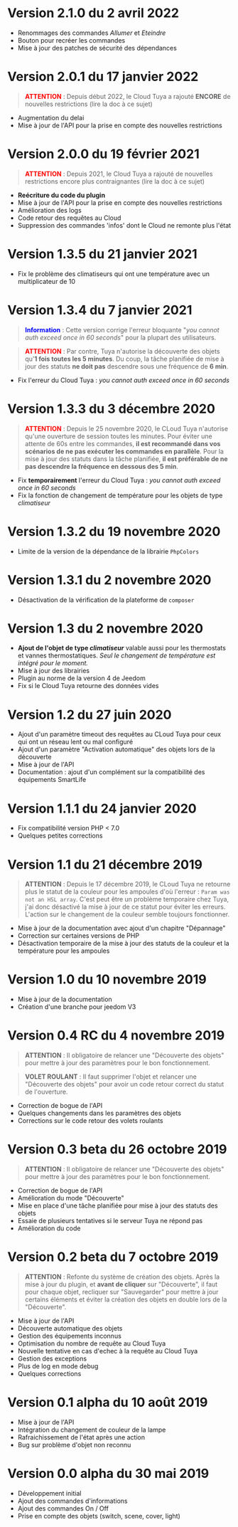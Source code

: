 # Version 2.1.0 du 2 avril 2022

- Renommages des commandes *Allumer* et *Eteindre*
- Bouton pour recréer les commandes
- Mise à jour des patches de sécurité des dépendances


# Version 2.0.1 du 17 janvier 2022

> <span style="color:red">**ATTENTION**</span> : Depuis début 2022, le Cloud Tuya a rajouté **ENCORE** de nouvelles restrictions (lire la doc à ce sujet)

- Augmentation du delai
- Mise à jour de l'API pour la prise en compte des nouvelles restrictions


# Version 2.0.0 du 19 février 2021

> <span style="color:red">**ATTENTION**</span> : Depuis 2021, le Cloud Tuya a rajouté de nouvelles restrictions encore plus contraignantes (lire la doc à ce sujet)

- **Reécriture du code du plugin**
- Mise à jour de l'API pour la prise en compte des nouvelles restrictions
- Amélioration des logs
- Code retour des requêtes au Cloud
- Suppression des commandes 'infos' dont le Cloud ne remonte plus l'état


# Version 1.3.5 du 21 janvier 2021

- Fix le problème des climatiseurs qui ont une température avec un multiplicateur de 10


# Version 1.3.4 du 7 janvier 2021

> <span style="color:blue">**Information**</span> : Cette version corrige l'erreur bloquante "*you cannot auth exceed once in 60 seconds*" pour la plupart des utilisateurs.

> <span style="color:red">**ATTENTION**</span> : Par contre, Tuya n'autorise la découverte des objets qu'**1 fois toutes les 5 minutes**. Du coup, la tâche planifiée de mise à jour des statuts **ne doit pas** descendre sous une fréquence de **6 min**.

- Fix l'erreur du Cloud Tuya : *you cannot auth exceed once in 60 seconds*


# Version 1.3.3 du 3 décembre 2020

> <span style="color:red">**ATTENTION**</span> : Depuis le 25 novembre 2020, le CLoud Tuya n'autorise qu'une ouverture de session toutes les minutes. Pour éviter une attente de 60s entre les commandes, **il est recommandé dans vos scénarios de ne pas exécuter les commandes en parallèle**. Pour la mise à jour des statuts dans la tâche planifiée, **il est préférable de ne pas descendre la fréquence en dessous des 5 min**.

- Fix **temporairement** l'erreur du Cloud Tuya : *you cannot auth exceed once in 60 seconds*
- Fix la fonction de changement de température pour les objets de type *climatiseur*


# Version 1.3.2 du 19 novembre 2020

- Limite de la version de la dépendance de la librairie `PhpColors`


# Version 1.3.1 du 2 novembre 2020

- Désactivation de la vérification de la plateforme de `composer`


# Version 1.3 du 2 novembre 2020

- **Ajout de l'objet de type *climatiseur*** valable aussi pour les thermostats et vannes thermostatiques. *Seul le changement de température est intégré pour le moment.*
- Mise à jour des librairies
- Plugin au norme de la version 4 de Jeedom
- Fix si le Cloud Tuya retourne des données vides


# Version 1.2 du 27 juin 2020

- Ajout d'un paramètre timeout des requêtes au CLoud Tuya pour ceux qui ont un réseau lent ou mal configuré
- Ajout d'un paramètre "Activation automatique" des objets lors de la découverte
- Mise à jour de l'API
- Documentation : ajout d'un complément sur la compatibilité des équipements SmartLife


# Version 1.1.1 du 24 janvier 2020

- Fix compatibilité version PHP < 7.0
- Quelques petites corrections


# Version 1.1 du 21 décembre 2019

> **ATTENTION** : Depuis le 17 décembre 2019, le CLoud Tuya ne retourne plus le statut de la couleur pour les ampoules d'où l'erreur : `Param was not an HSL array`. C'est peut être un problème temporaire chez Tuya, j'ai donc désactivé la mise à jour de ce statut pour éviter les erreurs. L'action sur le changement de la couleur semble toujours fonctionner.

- Mise à jour de la documentation avec ajout d'un chapitre "Dépannage"
- Correction sur certaines versions de PHP
- Désactivation temporaire de la mise à jour des statuts de la couleur et la température pour les ampoules


# Version 1.0 du 10 novembre 2019

- Mise à jour de la documentation
- Création d'une branche pour jeedom V3


# Version 0.4 RC du 4 novembre 2019

> **ATTENTION** : Il obligatoire de relancer une "Découverte des objets" pour mettre à jour des paramètres pour le bon fonctionnement.

> **VOLET ROULANT** : Il faut supprimer l'objet et relancer une "Découverte des objets" pour avoir un code retour correct du statut de l'ouverture.

- Correction de bogue de l'API
- Quelques changements dans les paramètres des objets
- Corrections sur le code retour des volets roulants


# Version 0.3 beta du 26 octobre 2019

> **ATTENTION** : Il obligatoire de relancer une "Découverte des objets" pour mettre à jour des paramètres pour le bon fonctionnement.

- Correction de bogue de l'API
- Amélioration du mode "Découverte"
- Mise en place d'une tâche planifiée pour mise à jour des statuts des objets
- Essaie de plusieurs tentatives si le serveur Tuya ne répond pas
- Amélioration du code


# Version 0.2 beta du 7 octobre 2019

> **ATTENTION** : Refonte du système de création des objets. Après la mise à jour du plugin, et **avant de cliquer** sur "Découverte", il faut pour chaque objet, recliquer sur "Sauvegarder" pour mettre à jour certains éléments et éviter la création des objets en double lors de la "Découverte".

- Mise à jour de l'API
- Découverte automatique des objets
- Gestion des équipements inconnus
- Optimisation du nombre de requête au Cloud Tuya
- Nouvelle tentative en cas d'echec à la requête au Cloud Tuya
- Gestion des exceptions
- Plus de log en mode debug
- Quelques corrections


# Version 0.1 alpha du 10 août 2019

- Mise à jour de l'API
- Intégration du changement de couleur de la lampe
- Rafraichissement de l'état après une action
- Bug sur problème d'objet non reconnu


# Version 0.0 alpha du 30 mai 2019

- Développement initial
- Ajout des commandes d'informations
- Ajout des commandes On / Off
- Prise en compte des objets (switch, scene, cover, light)

